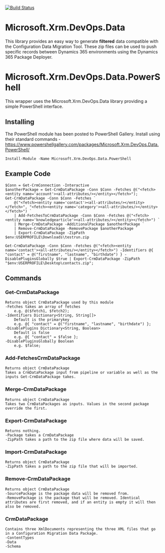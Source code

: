 
[![Build Status](https://dev.azure.com/MicrosoftXrmDevOpsData/Microsoft.Xrm.DevOps.Data/_apis/build/status/abvogel.Microsoft.Xrm.DevOps.Data?branchName=master)](https://dev.azure.com/MicrosoftXrmDevOpsData/Microsoft.Xrm.DevOps.Data/_build/latest?definitionId=1&branchName=master)

# Microsoft.Xrm.DevOps.Data
This library provides an easy way to generate **filtered** data compatible with the Configuration Data Migration Tool. These zip files can be used to push specific records between Dynamics 365 environments using the Dynamics 365 Package Deployer.

# Microsoft.Xrm.DevOps.Data.PowerShell
This wrapper uses the Microsoft.Xrm.DevOps.Data library providing a simple PowerShell interface.

## Installing
The PowerShell module has been posted to PowerShell Gallery. Install using their standard commands - 
https://www.powershellgallery.com/packages/Microsoft.Xrm.DevOps.Data.PowerShell/

    Install-Module -Name Microsoft.Xrm.DevOps.Data.PowerShell

## Example Code
    $Conn = Get-CrmConnection -Interactive
    $anotherPackage = Get-CrmDataPackage -Conn $Conn -Fetches @("<fetch><entity name='account'><all-attributes/></entity></fetch>");
    Get-CrmDataPackage -Conn $Conn -Fetches `
        @("<fetch><entity name='contact'><all-attributes/></entity></fetch>", "<fetch><entity name='category'><all-attributes/></entity></fetch>") `
        | Add-FetchesToCrmDataPackage -Conn $Conn -Fetches @("<fetch><entity name='knowledgearticle'><all-attributes/></entity></fetch>") `
        | Merge-CrmDataPackage -AdditionalPackage $anotherPackage `
        | Remove-CrmDataPackage -RemovePackage $anotherPackage `
        | Export-CrmDataPackage -ZipPath $env:USERPROFILE\Downloads\testrun.zip
    
    Get-CrmDataPackage -Conn $Conn -Fetches @("<fetch><entity name='contact'><all-attributes/></entity></fetch>") -Identifiers @{ "contact" = @("firstname", "lastname", "birthdate") } -DisablePluginsGlobally $true | Export-CrmDataPackage -ZipPath "$env:USERPROFILE\Desktop\contacts.zip";
    
## Commands
### Get-CrmDataPackage
    Returns object CrmDataPackage used by this module
    -Fetches takes an array of fetches 
        e.g. @($fetch1, $fetch2);
    -Identifiers Dictionary<String, String[]>
        Default is the primarykey
        e.g. @{ "contact" = @("firstname", "lastname", "birthdate") };
    -DisablePlugins Dictionary<String, Boolean>
        Default is false
        e.g. @{ "contact" = $false };
    -DisablePluginsGlobally Boolean
        e.g. $false;

### Add-FetchesCrmDataPackage
    Returns object CrmDataPackage
    Takes a CrmDataPackage input from pipeline or variable as well as the inputs Get-CrmDataPackage takes.

### Merge-CrmDataPackage
    Returns object CrmDataPackage
    Takes two CrmDataPackages as inputs. Values in the second package override the first.

### Export-CrmDataPackage
    Returns nothing.
    -Package takes a CrmDataPackage
    -ZipPath takes a path to the zip file where data will be saved.
    
### Import-CrmDataPackage
    Returns object CrmDataPackage
    -ZipPath takes a path to the zip file that will be imported.
    
### Remove-CrmDataPackage
    Returns object CrmDataPackage
    -SourcePackage is the package data will be removed from.
    -RemovePackage is the package that will be removed. Identical attributes are first removed, and if an entity is empty it will then also be removed.

### CrmDataPackage
    Contains three XmlDocuments representing the three XML files that go in a Configuration Migration Data Package.
    -ContentTypes
    -Data
    -Schema
